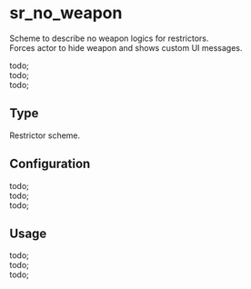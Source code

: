 # sr_no_weapon

Scheme to describe no weapon logics for restrictors. <br/>
Forces actor to hide weapon and shows custom UI messages.

todo; <br/>
todo; <br/>
todo; <br/>

## Type

Restrictor scheme.

## Configuration

todo; <br/>
todo; <br/>
todo; <br/>

## Usage

todo; <br/>
todo; <br/>
todo; <br/>
